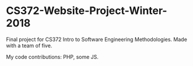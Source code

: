 # CS372-Website-Project-Winter-2018
 Final project for CS372 Intro to Software Engineering Methodologies. Made with a team of five.
 
My code contributions:
PHP, some JS.
